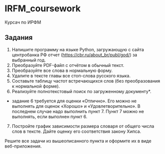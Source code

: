 # IRFM_coursework
Курсач по ИРФМ

## Задания 

1. Напишите программу на языке Python, загружающую с сайта центробанка РФ отчет (https://cbr.ru/about_br/publ/god/) за выбранный год.
2. Преобразуйте PDF-файл с отчётом в обычный текст.
3. Преобразуйте все слова в нормальную форму.
4. Удалите в тексте главы все стоп-слова русского языка.
5. Составьте таблицу частот встречающихся слов (без преобразования к нормальной форме).
6. Реализуйте полнотекстовый поиск по загруженному документу*.
*  задание 6 требуется для оценки «Отлично». Его можно не выполнять для оценок «Хорошо» и «Удовлетворительно». В последнем случае надо выполнить пункт 7. Пункт 7 можно не выполнять, если выполнен пункт 6.

7. Постройте график зависимости размера словаря от общего числа слов в тексте. Дайте оценку его соответствия закону Хипса.


Решите все задачи из вышеописанного пункта и оформите их в виде веб-приложения.
